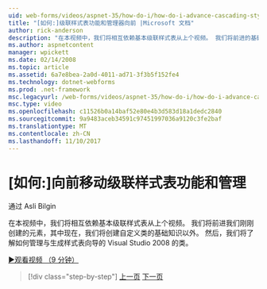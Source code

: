 ```yaml
---
uid: web-forms/videos/aspnet-35/how-do-i/how-do-i-advance-cascading-style-sheet-features-and-management
title: "[如何:]级联样式表功能和管理器向前 |Microsoft 文档"
author: rick-anderson
description: "在本视频中，我们将相互依赖基本级联样式表从上个视频。 我们将前进的基础知识以外我们刚刚创建元素和..."
ms.author: aspnetcontent
manager: wpickett
ms.date: 02/14/2008
ms.topic: article
ms.assetid: 6a7e8bea-2a0d-4011-ad71-3f3b5f152fe4
ms.technology: dotnet-webforms
ms.prod: .net-framework
msc.legacyurl: /web-forms/videos/aspnet-35/how-do-i/how-do-i-advance-cascading-style-sheet-features-and-management
msc.type: video
ms.openlocfilehash: c11526b0a14baf52e80e4b3d583d18a1dedc2840
ms.sourcegitcommit: 9a9483aceb34591c97451997036a9120c3fe2baf
ms.translationtype: MT
ms.contentlocale: zh-CN
ms.lasthandoff: 11/10/2017
---
```

<a name="how-do-i-advance-cascading-style-sheet-features-and-management"></a>[如何:]向前移动级联样式表功能和管理
====================
通过 Asli Bilgin

在本视频中，我们将相互依赖基本级联样式表从上个视频。 我们将前进我们刚刚创建的元素，其中现在，我们将创建自定义类的基础知识以外。 然后，我们将了解如何管理与生成样式表向导的 Visual Studio 2008 的类。

[&#9654;观看视频 （9 分钟）](https://channel9.msdn.com/Blogs/ASP-NET-Site-Videos/how-do-i-advance-cascading-style-sheet-features-and-management)

>[!div class="step-by-step"]
[上一页](how-do-i-adding-elements-to-a-css-file-and-create-new-css-on-the-fly.md)
[下一页](how-do-i-converting-a-net-20-windows-forms-application-to-net-35.md)
